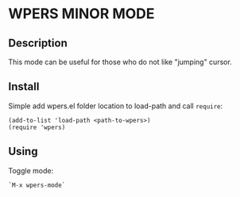 WPERS MINOR MODE
====================

Description
-----------

This mode can be useful for those who do not like "jumping" cursor.

Install 
-------

Simple add wpers.el folder location to load-path and call `require`:

    (add-to-list 'load-path <path-to-wpers>)
    (require 'wpers)

Using
-----

Toggle mode: 

    `M-x wpers-mode`
    
           